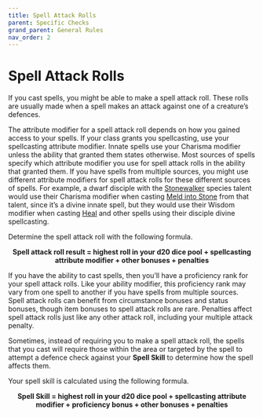 ```yaml
---
title: Spell Attack Rolls
parent: Specific Checks
grand_parent: General Rules
nav_order: 2
---
```


# Spell Attack Rolls
If you cast spells, you might be able to make a spell attack roll. These rolls are usually made when a spell makes an attack against one of a creature’s defences.

The attribute modifier for a spell attack roll depends on how you gained access to your spells. If your class grants you spellcasting, use your spellcasting attribute modifier. Innate spells use your Charisma modifier unless the ability that granted them states otherwise. Most sources of spells specify which attribute modifier you use for spell attack rolls in the ability that granted them. If you have spells from multiple sources, you might use different attribute modifiers for spell attack rolls for these different sources of spells. For example, a dwarf disciple with the [Stonewalker]() species talent would use their Charisma modifier when casting [Meld into Stone]() from that talent, since it’s a divine innate spell, but they would use their Wisdom modifier when casting [Heal]() and other spells using their disciple divine spellcasting.

Determine the spell attack roll with the following formula.

<center><strong>Spell attack roll result = highest roll in your d20 dice pool + spellcasting attribute modifier + other bonuses + penalties</strong></center>

If you have the ability to cast spells, then you’ll have a proficiency rank for your spell attack rolls. Like your ability modifier, this proficiency rank may vary from one spell to another if you have spells from multiple sources. Spell attack rolls can benefit from circumstance bonuses and status bonuses, though item bonuses to spell attack rolls are rare. Penalties affect spell attack rolls just like any other attack roll, including your multiple attack penalty.

Sometimes, instead of requiring you to make a spell attack roll, the spells that you cast will require those within the area or targeted by the spell to attempt a defence check against your **Spell Skill** to determine how the spell affects them.

Your spell skill is calculated using the following formula.

<center><strong>Spell Skill = highest roll in your d20 dice pool + spellcasting attribute modifier + proficiency bonus + other bonuses + penalties</strong></center>
